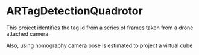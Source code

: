 # ARTagDetectionQuadrotor
This project identifies the tag id from a series of frames taken from a drone attached camera.

Also, using homography camera pose is estimated to project a virtual cube
